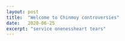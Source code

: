 ```yaml
---
layout: post
title:  "Welcome to Chinmoy controversies"
date:   2020-06-25
excerpt: "service onenessheart tears"
---
```

